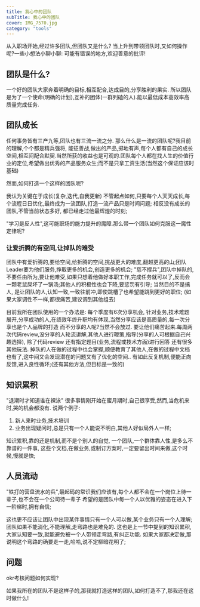 ```yaml
---
title: 我心中的团队
subTitle: 我心中的团队
cover: IMG_7570.jpg
category: "tools"
---
```



从入职场开始,经过许多团队,但团队又是什么? 当上升到带领团队时,又如何操作呢?一些小想法小聊小聊:
可能有错误的地方,欢迎善意的批评!


## 团队是什么?
  一个好的团队大家奔着明确的目标,相互配合,达成目的,分享胜利的果实.
  所以团队是为了一个使命(明确的计划),互补的团体(一群列磕的人).能以最低成本高效率高质量完成任务.
  
## 团队成长
  任何事务皆有三产九等,团队也有三流一流之分. 那么什么是一流的团队呢?我目前的理解,个个都是精兵强将,
  能征善战,做出的产品,掷地有声,每个人都有自己的成长空间,相互间配合默契.当然所获的收益也是可观的.团队每个人都在找人生的价值行业的定位,希望做出优秀的产品服务众生;而不是只拿工资生活(当然这个保证应该时基础)
  
  然而,如何打造一个这样的团队呢? 
  
  我认为关键在于成长(复杂,迭代,自我更新)
  不管起点如何,只要每个人天天成长,每个流程日日优化,最终成为一流团队,打造一流产品只是时间问题;
  相反没有成长的团队,不管当前状态多好, 都已经走过他最辉煌的时刻;

  "学习是反人性",这可能职场的能力提升的魔障.那么带一个团队如何克服这一魔性定律呢?
  
### 让爱折腾的有空间,让掉队的难受
  团队中有爱折腾的,要给空间,给折腾的空间,挑战更大的难度,翻越更高的山;团队Leader要为他们服务,挣取更多的机会,创造更多的机会;
  "慈不撑兵",团队中掉队的,不要任由所为,要让他难受,如果只想着他做好本职工作,完成任务就可以了,反而会一颗老鼠屎坏了一锅汤;其他人的积极性也会下降,要惩罚有引导;
  当然目的不是搞人, 是让团队的人,认知一致,一致往前冲,即使跳槽了也希望能跳到更好的职位; (如果大家调性不一样,都很痛苦,建议调到其他组去)

  目前我所在团队使用的一个办法是: 每个季度有6次分享机会, 针对业务,技术难题展开,分享成功的人,在绩效年终升职均有体现,当然分享应该是高质量的,每一次分享也是个人品牌的打造
  而不分享的人呢?当然不会放过. 要让他们痛苦起来.每周两次代码review,没分享的人轮流讲解,其他人进行鞭策,指导(分享的人可根据自己兴趣选择), 除了代码review 还有指定题目(业务,流程或技术方面)进行回答
  还有很多其他玩法. 掉队的人在做的过程中也会掌握,顺便教育了其他人,在做的过程中文档也有了,这中间又会发现潜在的问题又有了优化的空间..
  有如此反复机制,便能正向反馈,进入良性循环;(还有其他方法,但目标是一致的)

## 知识累积
  
  "退潮时才知道谁在裸泳"
  很多事情刚开始在蜜月期时,自己很享受,然而,当危机来时,哭的机会都没有.
  说两个例子:
  1. 新人来时业务,技术培训
  2. 业务出现疑问时,总是只有一个人能说不明白,其他人好似局外人一样; 
  
  知识累积,靠的还是机制,而不是个别人的自觉, 一个团队,一个群体靠人性,是多么不靠谱的一件事,
  这些个文档,在做业务,或制订方案时,一定要留出时间来做,这个时候,慢就是快;
  
## 人员流动
  "铁打的营盘流水的兵",最起码的常识我们应该有,每个人都不会在一个岗位上待一辈子,也不会在一个公司待一辈子
  希望的是团队中每一个人以优雅的姿态在进入下一阶梯时,拥有自信;
  
  这也更不应该让团队中出现某件事情只有一个人可以做,某个业务只有一个人理解;
  团队如果不能消化,不能理解,走弯路也是难免的.
  这也是上一节中提到的知识累积,大家认知要一致,就能避免被一个人带领走弯路,有纠正功能.
  如果大家都决定做,那说明这个弯路的确要走一走,哈哈,说不定柳暗花明了; 
  
  
## 问题
  okr考核问题如何实现?
  
  





如果我所在的团队不是这样子的,那我就打造这样的团队,如何打造不了,那我还在这时做什么!
